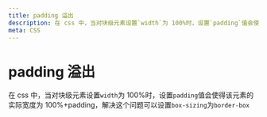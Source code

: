 ```yaml
---
title: padding 溢出
description: 在 css 中，当对块级元素设置`width`为 100%时，设置`padding`值会使得该元素的实际宽度为 100%+padding，解决这个问题可以设置`box-sizing`为`border-box`
meta: CSS
---
```


# padding 溢出

在 css 中，当对块级元素设置`width`为 100%时，设置`padding`值会使得该元素的实际宽度为 100%+padding，解决这个问题可以设置`box-sizing`为`border-box`
